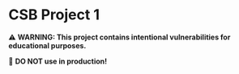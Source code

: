 # CSB Project 1

⚠️ **WARNING: This project contains intentional vulnerabilities for educational purposes.**

🚫 **DO NOT use in production!**

